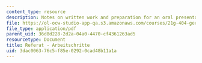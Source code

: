 ```yaml
---
content_type: resource
description: Notes on written work and preparation for an oral presentation.
file: https://ol-ocw-studio-app-qa.s3.amazonaws.com/courses/21g-404-german-iv-spring-2005/3dac006376c5f85e02920cad48b11a1a_MIT21G_404S05_referatarbei.pdf
file_type: application/pdf
parent_uid: 36d8d228-2d2a-04a0-4470-cf4361263ad5
resourcetype: Document
title: Referat - Arbeitschritte
uid: 3dac0063-76c5-f85e-0292-0cad48b11a1a
---
```

